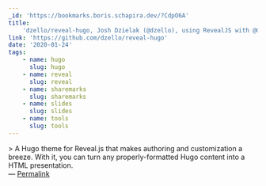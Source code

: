 ```yaml
---
_id: 'https://bookmarks.boris.schapira.dev/?CdpO6A'
title:
    'dzello/reveal-hugo, Josh Dzielak (@dzello), using RevealJS with @GoHugoIO'
link: 'https://github.com/dzello/reveal-hugo'
date: '2020-01-24'
tags:
    - name: hugo
      slug: hugo
    - name: reveal
      slug: reveal
    - name: sharemarks
      slug: sharemarks
    - name: slides
      slug: slides
    - name: tools
      slug: tools
---
```


&gt; A Hugo theme for Reveal.js that makes authoring and customization a breeze.
With it, you can turn any properly-formatted Hugo content into a HTML
presentation. <br>&#8212;
<a href="https://bookmarks.boris.schapira.dev/?CdpO6A" title="Permalink">Permalink</a>
